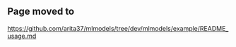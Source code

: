 ## Page moved to


https://github.com/arita37/mlmodels/tree/dev/mlmodels/example/README_usage.md





